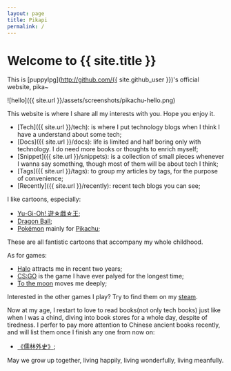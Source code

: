 ```yaml
---
layout: page
title: Pikapi
permalink: /
---
```


# Welcome to {{ site.title }}

This is [puppylpg](http://github.com/{{ site.github_user }})'s official website, pika~

![hello]({{ site.url }}/assets/screenshots/pikachu-hello.png)

This website is where I share all my interests with you. Hope you enjoy it.

- [Tech]({{ site.url }}/tech): is where I put technology blogs when I think I have a understand about some tech;
- [Docs]({{ site.url }}/docs): life is limited and half boring only with technology. I do need more books or thoughts to enrich myself;
- [Snippet]({{ site.url }}/snippets): is a collection of small pieces whenever I wanna say something, though most of them will be about tech I think;
- [Tags]({{ site.url }}/tags): to group my articles by tags, for the purpose of convenience;
- [Recently]({{ site.url }}/recently): recent tech blogs you can see;

I like cartoons, especially:
- [Yu-Gi-Oh! 遊☆戯☆王](https://www.konami.com/yugioh/);
- [Dragon Ball](http://www.dragonballz.com/);
- [Pokémon](https://www.pokemon.com/us/) mainly for [Pikachu](https://www.pokemon.com/us/pokedex/pikachu);

These are all fantistic cartoons that accompany my whole childhood.

As for games:
- [Halo](https://www.halowaypoint.com/en-us) attracts me in recent two years;
- [CS:GO](https://blog.counter-strike.net/) is the game I have ever palyed for the longest time;
- [To the moon](https://freebirdgames.com/to_the_moon/) moves me deeply;

Interested in the other games I play? Try to find them on my [steam](https://steamcommunity.com/profiles/76561198251761676/).

Now at my age, I restart to love to read books(not only tech books) just like when I was a chind, diving into book stores for a whole day, despite of tiredness. I perfer to pay more attention to Chinese ancient books recently, and will list them once I finish any one from now on:
- [《儒林外史》](https://www.shicimingju.com/book/rulinwaishi.html);

May we grow up together, living happily, living wonderfully, living meanfully.
